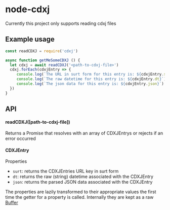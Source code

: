 # node-cdxj
Currently this project only supports reading cdxj files

## Example usage

```js
const readCDXJ = require('cdxj')

async function getMeSomeCDXJ () {
  let cdxj = await readCDXJ('<path-to-cdxj-file>')
  cdxj.forEach(cdxjEntry => {
     console.log(`The URL in surt form for this entry is: ${cdxjEntry.surt}`)
     console.log(`The raw datetime for this entry is: ${cdxjEntry.dt}`)
     console.log(`The json data for this entry is: ${cdxjEntry.json}`)
  })
}

```

## API

#### readCDXJ([path-to-cdxj-file])

Returns a Promise that resolves with an array of CDXJEntrys
or rejects if an error occurred

#### CDXJEntry
Properties
- `surt`: returns the CDXJEntries URL key in surt form
- `dt`: returns the raw (string) datetime associated with the CDXJEntry
- `json`: returns the parsed JSON data associated with the CDXJEntry

The properties are lazily transformed to their appropriate values the first time
the getter for a property is called. Internally they are kept as a raw [Buffer](https://nodejs.org/api/buffer.html)